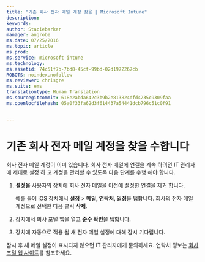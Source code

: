 ```yaml
---
title: "기존 회사 전자 메일 계정 찾음 | Microsoft Intune"
description: 
keywords: 
author: Staciebarker
manager: angrobe
ms.date: 07/25/2016
ms.topic: article
ms.prod: 
ms.service: microsoft-intune
ms.technology: 
ms.assetid: 74c51f7b-7bd8-45cf-99bd-02d1972267cb
ROBOTS: noindex,nofollow
ms.reviewer: chrisgre
ms.suite: ems
translationtype: Human Translation
ms.sourcegitcommit: 618e2abda642c3b9b2e813824dfd4235c9309faa
ms.openlocfilehash: 05a0f33fa62d3f614437a54441dcb796c51c0f91


---
```


# 기존 회사 전자 메일 계정을 찾을 수합니다
회사 전자 메일 계정이 이미 있습니다. 회사 전자 메일에 연결을 계속 하려면 IT 관리자에 제대로 설정 하 고 계정을 관리할 수 있도록 다음 단계를 수행 해야 합니다.

1.  **설정을** 사용자의 장치에 회사 전자 메일을 이전에 설정한 연결을 제거 합니다.

    예를 들어 iOS 장치에서 **설정** &gt; **메일, 연락처, 일정**을 탭합니다. 회사의 전자 메일 계정으로 선택한 다음 클릭 **삭제**.

2.  장치에서 회사 포털 앱을 열고 **준수 확인**을 탭합니다.

3.  장치에 자동으로 적용 될 새 전자 메일 설정에 대해 잠시 기다립니다.

잠시 후 새 메일 설정이 표시되지 않으면 IT 관리자에게 문의하세요. 연락처 정보는 [회사 포털 웹 사이트](http://portal.manage.microsoft.com)를 참조하세요.



<!--HONumber=Jul16_HO4-->


